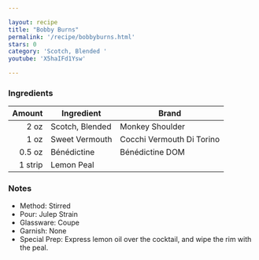 ```yaml
---

layout: recipe
title: "Bobby Burns"
permalink: '/recipe/bobbyburns.html'
stars: 0
category: 'Scotch, Blended '
youtube: 'X5haIFd1Ysw'

---
```


### Ingredients

| Amount  | Ingredient               | Brand                  |
| ------: | --------------- | ------------------------- |
|    2 oz | Scotch, Blended | Monkey Shoulder           |
|    1 oz | Sweet Vermouth  | Cocchi Vermouth Di Torino |
|  0.5 oz | Bénédictine     | Bénédictine DOM           |
| 1 strip | Lemon Peal      |

### Notes

- Method: Stirred
- Pour: Julep Strain
- Glassware: Coupe
- Garnish: None
- Special Prep: Express lemon oil over the cocktail, and wipe the rim with the peal.

